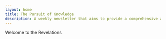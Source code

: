 ```yaml
---
layout: home
title: The Pursuit of Knowledge
description: A weekly newsletter that aims to provide a comprehensive and concise overview of various topics in the world of entrepreneurship, technology, finance, and beyond.
---
```


Welcome to the Revelations
